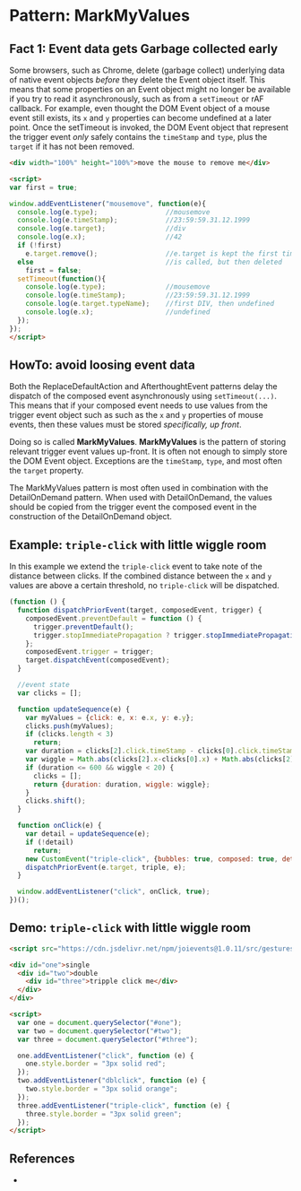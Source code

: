 # Pattern: MarkMyValues

## Fact 1: Event data gets Garbage collected early

Some browsers, such as Chrome, delete (garbage collect) underlying data of native event objects
*before* they delete the Event object itself.
This means that some properties on an Event object might no longer be available 
if you try to read it asynchronously, such as from a `setTimeout` or rAF callback.
For example, even thought the DOM Event object of a mouse event still exists, 
its `x` and `y` properties can become undefined at a later point.
Once the setTimeout is invoked, the DOM Event object that represent the trigger event *only*
safely contains the `timeStamp` and `type`, plus the `target` if it has not been removed. 

```html
<div width="100%" height="100%">move the mouse to remove me</div>

<script>
var first = true;

window.addEventListener("mousemove", function(e){
  console.log(e.type);                 //mousemove
  console.log(e.timeStamp);            //23:59:59.31.12.1999
  console.log(e.target);               //div
  console.log(e.x);                    //42
  if (!first)                          
    e.target.remove();                 //e.target is kept the first time the mousemove event listener
  else                                 //is called, but then deleted
    first = false;                     
  setTimeout(function(){               
    console.log(e.type);               //mousemove
    console.log(e.timeStamp);          //23:59:59.31.12.1999
    console.log(e.target.typeName);    //first DIV, then undefined
    console.log(e.x);                  //undefined
  });
});
</script>
```

## HowTo: avoid loosing event data

Both the ReplaceDefaultAction and AfterthoughtEvent patterns delay
the dispatch of the composed event asynchronously using `setTimeout(...)`. 
This means that if your composed event needs to use values from the trigger event object such as
such as the `x` and `y` properties of mouse events, then these values must be stored *specifically, 
up front*.

Doing so is called **MarkMyValues**. **MarkMyValues** is the pattern of storing relevant trigger 
event values up-front. It is often not enough to simply store the DOM Event object. 
Exceptions are the `timeStamp`, `type`, and most often the `target` property.

The MarkMyValues pattern is most often used in combination with the DetailOnDemand pattern.
When used with DetailOnDemand, the values should be copied from the trigger event the composed
event in the construction of the DetailOnDemand object.

## Example: `triple-click` with little wiggle room

In this example we extend the `triple-click` event to take note of the distance between clicks. 
If the combined distance between the `x` and `y` values are above a certain threshold, 
no `triple-click` will be dispatched.

```javascript
(function () {
  function dispatchPriorEvent(target, composedEvent, trigger) {
    composedEvent.preventDefault = function () {
      trigger.preventDefault();
      trigger.stopImmediatePropagation ? trigger.stopImmediatePropagation() : trigger.stopPropagation();
    };
    composedEvent.trigger = trigger;
    target.dispatchEvent(composedEvent);
  }

  //event state
  var clicks = [];

  function updateSequence(e) {
    var myValues = {click: e, x: e.x, y: e.y};
    clicks.push(myValues);
    if (clicks.length < 3)
      return;
    var duration = clicks[2].click.timeStamp - clicks[0].click.timeStamp;
    var wiggle = Math.abs(clicks[2].x-clicks[0].x) + Math.abs(clicks[2].y-clicks[0].y);
    if (duration <= 600 && wiggle < 20) {
      clicks = [];
      return {duration: duration, wiggle: wiggle};
    }
    clicks.shift();
  }

  function onClick(e) {
    var detail = updateSequence(e);
    if (!detail)
      return;
    new CustomEvent("triple-click", {bubbles: true, composed: true, detail: detail});
    dispatchPriorEvent(e.target, triple, e);
  }

  window.addEventListener("click", onClick, true);
})();
```

## Demo: `triple-click` with little wiggle room

```html
<script src="https://cdn.jsdelivr.net/npm/joievents@1.0.11/src/gestures/triple-click-MarkMyValues.js"></script>

<div id="one">single
  <div id="two">double
    <div id="three">tripple click me</div>
  </div>
</div>

<script>
  var one = document.querySelector("#one");
  var two = document.querySelector("#two");
  var three = document.querySelector("#three");

  one.addEventListener("click", function (e) {
    one.style.border = "3px solid red";
  });
  two.addEventListener("dblclick", function (e) {
    two.style.border = "3px solid orange";
  });
  three.addEventListener("triple-click", function (e) {
    three.style.border = "3px solid green";
  });
</script>
```
## References

 * 
